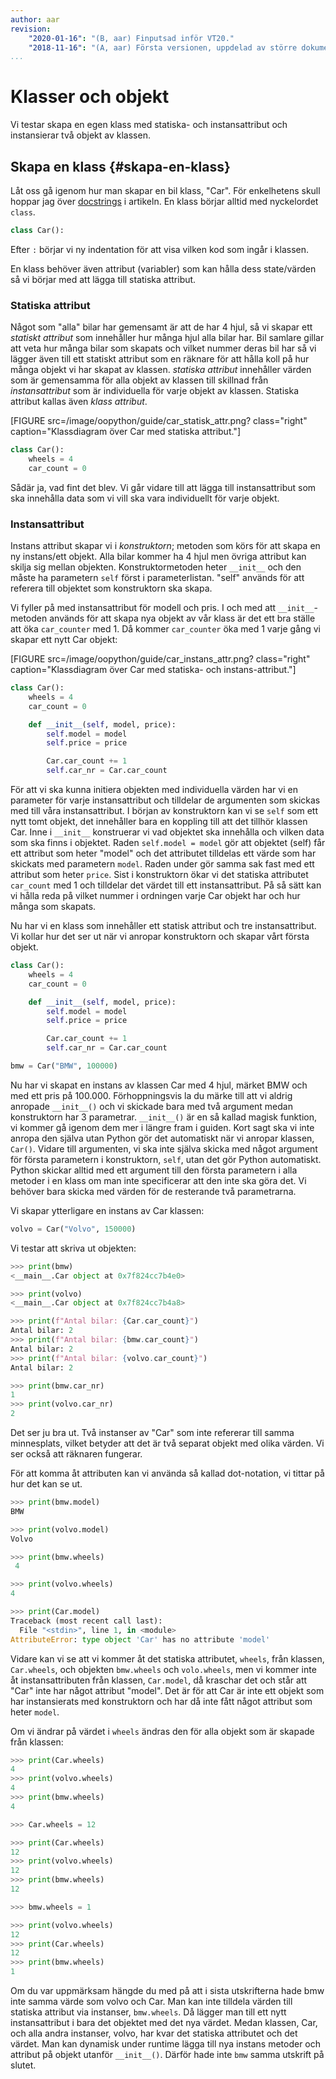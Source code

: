 ```yaml
---
author: aar
revision:
    "2020-01-16": "(B, aar) Finputsad inför VT20."
    "2018-11-16": "(A, aar) Första versionen, uppdelad av större dokument."
...
```

Klasser och objekt
==================================

Vi testar skapa en egen klass med statiska- och instansattribut och instansierar två objekt av klassen.



Skapa en klass {#skapa-en-klass}
------------------------------

Låt oss gå igenom hur man skapar en bil klass, "Car". För enkelhetens skull hoppar jag över [docstrings](https://en.wikipedia.org/wiki/Docstring) i artikeln. En klass börjar alltid med nyckelordet `class`.

```python
class Car():
```

Efter `:` börjar vi ny indentation för att visa vilken kod som ingår i klassen.

En klass behöver även attribut (variabler) som kan hålla dess state/värden så vi börjar med att lägga till statiska attribut.



### Statiska attribut

Något som "alla" bilar har gemensamt är att de har 4 hjul, så vi skapar ett _statiskt attribut_ som innehåller hur många hjul alla bilar har. Bil samlare gillar att veta hur många bilar som skapats och vilket nummer deras bil har så vi lägger även till ett statiskt attribut som en räknare för att hålla koll på hur många objekt vi har skapat av klassen. _statiska attribut_ innehåller värden som är gemensamma för alla objekt av klassen till skillnad från _instansattribut_ som är individuella för varje objekt av klassen. Statiska attribut kallas även _klass attribut_.

[FIGURE src=/image/oopython/guide/car_statisk_attr.png? class="right" caption="Klassdiagram över Car med statiska attribut."]


```python
class Car():
    wheels = 4
    car_count = 0
```

Sådär ja, vad fint det blev. Vi går vidare till att lägga till instansattribut som ska innehålla data som vi vill ska vara individuellt för varje objekt.



### Instansattribut

Instans attribut skapar vi i _konstruktorn_; metoden som körs för att skapa en ny instans/ett objekt. Alla bilar kommer ha 4 hjul men övriga attribut kan skilja sig mellan objekten. Konstruktormetoden heter `__init__` och den måste ha parametern `self` först i parameterlistan. "self" används för att referera till objektet som konstruktorn ska skapa.

Vi fyller på med instansattribut för modell och pris. I och med att `__init__`-metoden används för att skapa nya objekt av vår klass är det ett bra ställe att öka `car_counter` med 1. Då kommer `car_counter` öka med 1 varje gång vi skapar ett nytt Car objekt:

[FIGURE src=/image/oopython/guide/car_instans_attr.png? class="right" caption="Klassdiagram över Car med statiska- och instans-attribut."]

```python
class Car():
    wheels = 4
    car_count = 0

    def __init__(self, model, price):
        self.model = model
        self.price = price

        Car.car_count += 1
        self.car_nr = Car.car_count
```

För att vi ska kunna initiera objekten med individuella värden har vi en parameter för varje instansattribut och tilldelar de argumenten som skickas med till våra instansattribut. I början av konstruktorn kan vi se `self` som ett nytt tomt objekt, det innehåller bara en koppling till att det tillhör klassen Car. Inne i `__init__` konstruerar vi vad objektet ska innehålla och vilken data som ska finns i objektet. Raden `self.model = model` gör att objektet (self) får ett attribut som heter "model" och det attributet tilldelas ett värde som har skickats med parametern `model`. Raden under gör samma sak fast med ett attribut som heter `price`. Sist i konstruktorn ökar vi det statiska attributet `car_count` med 1 och tilldelar det värdet till ett instansattribut. På så sätt kan vi hålla reda på vilket nummer i ordningen varje Car objekt har och hur många som skapats.

Nu har vi en klass som innehåller ett statisk attribut och tre instansattribut. Vi kollar hur det ser ut när vi anropar konstruktorn och skapar vårt första objekt.

```python
class Car():
    wheels = 4
    car_count = 0

    def __init__(self, model, price):
        self.model = model
        self.price = price

        Car.car_count += 1
        self.car_nr = Car.car_count

bmw = Car("BMW", 100000)
```

Nu har vi skapat en instans av klassen Car med 4 hjul, märket BMW och med ett pris på 100.000. Förhoppningsvis la du märke till att vi aldrig anropade `__init__()` och vi skickade bara med två argument medan konstruktorn har 3 parametrar. `__init__()` är en så kallad magisk funktion, vi kommer gå igenom dem mer i längre fram i guiden. Kort sagt ska vi inte anropa den själva utan Python gör det automatiskt när vi anropar klassen, `Car()`. Vidare till argumenten, vi ska inte själva skicka med något argument för första parametern i konstruktorn, `self`, utan det gör Python automatiskt. Python skickar alltid med ett argument till den första parametern i alla metoder i en klass om man inte specificerar att den inte ska göra det. Vi behöver bara skicka med värden för de resterande två parametrarna.

Vi skapar ytterligare en instans av Car klassen:

```python
volvo = Car("Volvo", 150000)
```

Vi testar att skriva ut objekten:

```python
>>> print(bmw)
<__main__.Car object at 0x7f824cc7b4e0>

>>> print(volvo)
<__main__.Car object at 0x7f824cc7b4a8>

>>> print(f"Antal bilar: {Car.car_count}")
Antal bilar: 2
>>> print(f"Antal bilar: {bmw.car_count}")
Antal bilar: 2
>>> print(f"Antal bilar: {volvo.car_count}")
Antal bilar: 2

>>> print(bmw.car_nr)
1
>>> print(volvo.car_nr)
2
```

Det ser ju bra ut. Två instanser av "Car" som inte refererar till samma minnesplats, vilket betyder att det är två separat objekt med olika värden. Vi ser också att räknaren fungerar.



För att komma åt attributen kan vi använda så kallad dot-notation, vi tittar på hur det kan se ut.

```python
>>> print(bmw.model)
BMW

>>> print(volvo.model)
Volvo

>>> print(bmw.wheels)
 4

>>> print(volvo.wheels)
4

>>> print(Car.model)
Traceback (most recent call last):
  File "<stdin>", line 1, in <module>
AttributeError: type object 'Car' has no attribute 'model'
```

Vidare kan vi se att vi kommer åt det statiska attributet, `wheels`, från klassen, `Car.wheels`, och objekten `bmw.wheels` och `volo.wheels`, men vi kommer inte åt instansattributen från klassen, `Car.model`, då kraschar det och står att "Car" inte har något attribut "model". Det är för att Car är inte ett objekt som har instansierats med konstruktorn och har då inte fått något attribut som heter `model`. 

Om vi ändrar på värdet i `wheels` ändras den för alla objekt som är skapade från klassen:

```python
>>> print(Car.wheels)
4
>>> print(volvo.wheels)
4
>>> print(bmw.wheels)
4

>>> Car.wheels = 12

>>> print(Car.wheels)
12
>>> print(volvo.wheels)
12
>>> print(bmw.wheels)
12

>>> bmw.wheels = 1

>>> print(volvo.wheels)
12
>>> print(Car.wheels)
12
>>> print(bmw.wheels)
1
```

Om du var uppmärksam hängde du med på att i sista utskrifterna hade bmw inte samma värde som volvo och Car. Man kan inte tilldela värden till statiska attribut via instanser, `bmw.wheels`. Då lägger man till ett nytt instansattribut i bara det objektet med det nya värdet. Medan klassen, Car, och alla andra instanser, volvo, har kvar det statiska attributet och det värdet. Man kan dynamisk under runtime lägga till nya instans metoder och attribut på objekt utanför `__init__()`. Därför hade inte `bmw` samma utskrift på slutet.
